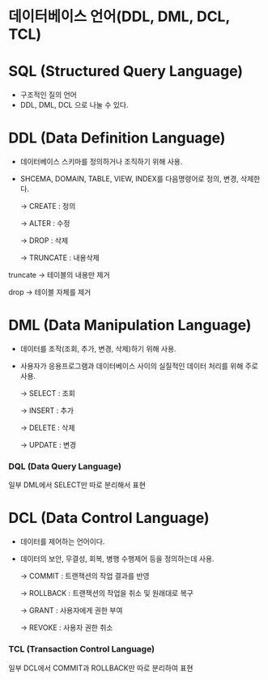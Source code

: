 # 데이터베이스 언어(DDL, DML, DCL, TCL)

# SQL (Structured Query Language)

- 구조적인 질의 언어
- DDL, DML, DCL 으로 나눌 수 있다.

# DDL (Data Definition Language)

- 데이터베이스 스키마를 정의하거나 조직하기 위해 사용.
- SHCEMA, DOMAIN, TABLE, VIEW, INDEX를 다음명령어로 정의, 변경, 삭제한다.

    → CREATE : 정의

    → ALTER : 수정

    → DROP : 삭제

    → TRUNCATE : 내용삭제

truncate → 테이블의 내용만 제거

drop → 테이블 자체를 제거

# DML (Data Manipulation Language)

- 데이터를 조작(조회, 추가, 변경, 삭제)하기 위해 사용.
- 사용자가 응용프로그램과 데이터베이스 사이의 실질적인 데이터 처리를 위해 주로 사용.

    → SELECT : 조회

    → INSERT : 추가

    → DELETE : 삭제

    → UPDATE : 변경

### DQL (Data Query Language)

일부 DML에서 SELECT만 따로 분리해서 표현

# DCL (Data Control Language)

- 데이터를 제어하는 언어이다.
- 데이터의 보안, 무결성, 회복, 병행 수행제어 등을 정의하는데 사용.

    → COMMIT : 트랜잭션의 작업 결과를 반영

    → ROLLBACK : 트랜잭션의 작업을 취소 및 원래대로 복구

    → GRANT : 사용자에게 권한 부여

    → REVOKE : 사용자 권한 취소

### TCL (Transaction Control Language)

일부 DCL에서 COMMIT과 ROLLBACK만 따로 분리하여 표현

